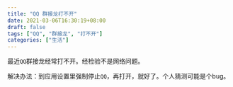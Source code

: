 ```yaml
---
title: "QQ 群接龙打不开"
date: 2021-03-06T16:30:19+08:00
draft: false
tags: ["QQ", "群接龙", "打不开"]
categories: ["生活"]
---
```


最近`QQ`群接龙经常打不开。经检验不是网络问题。

解决办法：到应用设置里强制停止`QQ`，再打开，就好了。个人猜测可能是个bug。